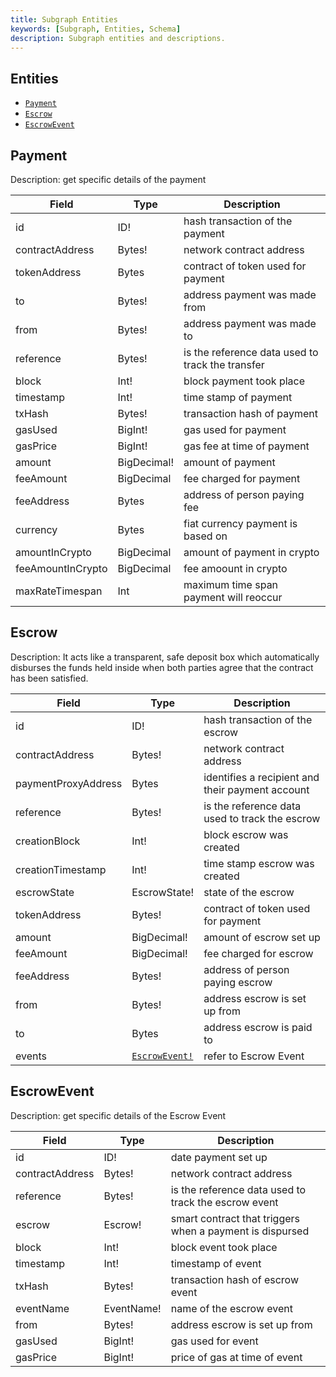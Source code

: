 ```yaml
---
title: Subgraph Entities
keywords: [Subgraph, Entities, Schema]
description: Subgraph entities and descriptions.
---
```


## Entities

- [`Payment`](#payment)
- [`Escrow`](#escrow)
- [`EscrowEvent`](#escrowevent)

## Payment

Description: get specific details of the payment

| Field             | Type        | Description                                      |
| ----------------- | ----------- | ------------------------------------------------ |
| id                | ID!         | hash transaction of the payment                  |
| contractAddress   | Bytes!      | network contract address                         |
| tokenAddress      | Bytes       | contract of token used for payment               |
| to                | Bytes!      | address payment was made from                    |
| from              | Bytes!      | address payment was made to                      |
| reference         | Bytes!      | is the reference data used to track the transfer |
| block             | Int!        | block payment took place                         |
| timestamp         | Int!        | time stamp of payment                            |
| txHash            | Bytes!      | transaction hash of payment                      |
| gasUsed           | BigInt!     | gas used for payment                             |
| gasPrice          | BigInt!     | gas fee at time of payment                       |
| amount            | BigDecimal! | amount of payment                                |
| feeAmount         | BigDecimal  | fee charged for payment                          |
| feeAddress        | Bytes       | address of person paying fee                     |
| currency          | Bytes       | fiat currency payment is based on                |
| amountInCrypto    | BigDecimal  | amount of payment in crypto                      |
| feeAmountInCrypto | BigDecimal  | fee amoount in crypto                            |
| maxRateTimespan   | Int         | maximum time span payment will reoccur           |

## Escrow

Description: It acts like a transparent, safe deposit box which automatically disburses the funds held inside when both parties agree that the contract has been satisfied.

| Field               | Type                           | Description                                      |
| ------------------- | ------------------------------ | ------------------------------------------------ |
| id                  | ID!                            | hash transaction of the escrow                   |
| contractAddress     | Bytes!                         | network contract address                         |
| paymentProxyAddress | Bytes                          | identifies a recipient and their payment account |
| reference           | Bytes!                         | is the reference data used to track the escrow   |
| creationBlock       | Int!                           | block escrow was created                         |
| creationTimestamp   | Int!                           | time stamp escrow was created                    |
| escrowState         | EscrowState!                   | state of the escrow                              |
| tokenAddress        | Bytes!                         | contract of token used for payment               |
| amount              | BigDecimal!                    | amount of escrow set up                          |
| feeAmount           | BigDecimal!                    | fee charged for escrow                           |
| feeAddress          | Bytes!                         | address of person paying escrow                  |
| from                | Bytes!                         | address escrow is set up from                    |
| to                  | Bytes                          | address escrow is paid to                        |
| events              | [`EscrowEvent!`](#escrowevent) | refer to Escrow Event                            |

## EscrowEvent

Description: get specific details of the Escrow Event

| Field           | Type       | Description                                              |
| --------------- | ---------- | -------------------------------------------------------- |
| id              | ID!        | date payment set up                                      |
| contractAddress | Bytes!     | network contract address                                 |
| reference       | Bytes!     | is the reference data used to track the escrow event     |
| escrow          | Escrow!    | smart contract that triggers when a payment is dispursed |
| block           | Int!       | block event took place                                   |
| timestamp       | Int!       | timestamp of event                                       |
| txHash          | Bytes!     | transaction hash of escrow event                         |
| eventName       | EventName! | name of the escrow event                                 |
| from            | Bytes!     | address escrow is set up from                            |
| gasUsed         | BigInt!    | gas used for event                                       |
| gasPrice        | BigInt!    | price of gas at time of event                            |
